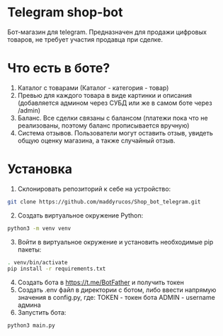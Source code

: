 # Telegram shop-bot
Бот-магазин для telegram. Предназначен для продажи цифровых товаров, не требует участия продавца при сделке.

# Что есть в боте?
1) Каталог с товарами (Каталог - категория - товар)
2) Превью для каждого товара в виде картинки и описания (добавляется админом через СУБД или же в самом боте через /admin)
3) Баланс. Все сделки связаны с балансом (платежи пока что не реализованы, поэтому баланс прописывается вручную)
4) Система отзывов. Пользователи могут оставить отзыв, увидеть общую оценку магазина, а также случайный отзыв.

# Установка
1) Склонировать репозиторий к себе на устройство:
```sh
git clone https://github.com/maddyrucos/Shop_bot_telegram.git
```
2) Создать виртуальное окружение Python:
```sh
python3 -m venv venv
```
3) Войти в виртуальное окружение и установить необходимые pip пакеты:
```sh
. venv/bin/activate
pip install -r requirements.txt
```
4) Создать бота в https://t.me/BotFather и получить токен
5) Создать .env файл в директории с ботом, либо ввести напрямую значения в config.py, где:
   TOKEN - токен бота
   ADMIN - username админа
6) Запустить бота:
```sh
python3 main.py
```


